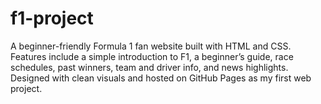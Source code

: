 # f1-project
A beginner-friendly Formula 1 fan website built with HTML and CSS. Features include a simple introduction to F1, a beginner’s guide, race schedules, past winners, team and driver info, and news highlights. Designed with clean visuals and hosted on GitHub Pages as my first web project.
